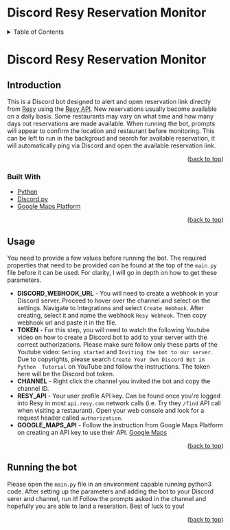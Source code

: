 <a name="readme-top"></a>
# Discord Resy Reservation Monitor

<!-- TABLE OF CONTENTS -->
<details>
  <summary>Table of Contents</summary>
  <ol>
    <li>
      <a href="#about-the-project">About The Project</a>
      <ul>
        <li><a href="#built-with">Built With</a></li>
      </ul>
    </li>
    <li>
      <a href="#getting-started">Getting Started</a>
      <ul>
        <li><a href="#prerequisites">Prerequisites</a></li>
        <li><a href="#installation">Installation</a></li>
      </ul>
    </li>
    <li><a href="#usage">Usage</a></li>
    <li><a href="#roadmap">Roadmap</a></li>
    <li><a href="#contributing">Contributing</a></li>
    <li><a href="#license">License</a></li>
    <li><a href="#contact">Contact</a></li>
    <li><a href="#acknowledgments">Acknowledgments</a></li>
  </ol>
</details>

# Discord Resy Reservation Monitor
## Introduction
This is a Discord bot designed to alert and open reservation link directly from [Resy](https://resy.com/) using the [Resy API](http://subzerocbd.info/). New reservations usually become available on a daily basis. Some restaurants may vary on what time and how many days out reservations are made available. When running the bot, prompts will appear to confirm the location and restaurant before monitoring. This can be left to run in the backgroud and search for available reservation, it will automatically ping via Discord and open the available reservation link.

<p align="right">(<a href="#readme-top">back to top</a>)</p>

### Built With

* [Python][Python-url]
* [Discord.py][Discord.py-url]
* [Google Maps Platform][GoogleMaps-url]

<p align="right">(<a href="#readme-top">back to top</a>)</p>

## Usage
You need to provide a few values before running the bot. The required properties that need to be provided can be found at the top of the `main.py` file before it can be used. For clarity, I will go in depth on how to get these parameters.
* **DISCORD_WEBHOOK_URL** - You will need to create a webhook in your Discord server. Proceed to hover over the channel and select on the settings. Navigate to Integrations and select `Create Webhook`. After creating, select it and name the webhook `Resy Webhook`. Then copy webhook url and paste it in the file.
* **TOKEN** - For this step, you will need to watch the following Youtube video on how to create a Discord bot to add to your server with the correct authorizations. Please make sure follow only these parts of the Youtube video: `Geting started` and `Inviting the bot to our server`. Due to copyrights, please search `Create Your Own Discord Bot in Python  Tutorial` on YouTube and follow the instructions. The token here will be the Discord bot token.
* **CHANNEL** - Right click the channel you invited the bot and copy the channel ID.
* **RESY_API** - Your user profile API key. Can be found once you're logged into Resy in most `api.resy.com` network 
calls (i.e. Try they `/find` API call when visiting a restaurant). Open your web console and look for a request header 
called `authorization`.
* **GOOGLE_MAPS_API** - Follow the instruction from Google Maps Platform on creating an API key to use their API. [Google Maps](https://developers.google.com/maps/documentation/embed/get-api-key#:~:text=Go%20to%20the%20Google%20Maps%20Platform%20%3E%20Credentials%20page.&text=On%20the%20Credentials%20page%2C%20click,Click%20Close.)

<p align="right">(<a href="#readme-top">back to top</a>)</p>

## Running the bot
Please open the `main.py` file in an environment capable running python3 code. After setting up the parameters and adding the bot to your Discord serer and channel, run it! Follow the prompts asked in the channel and hopefully you are able to land a reseration.
Best of luck to you!

<p align="right">(<a href="#readme-top">back to top</a>)</p>


[Discord.py.com]: https://discordpy.readthedocs.io/en/stable/_images/snake_dark.svg](https://wasimaster.gallerycdn.vsassets.io/extensions/wasimaster/discord-py-snippets/1.7.0/1668862916012/Microsoft.VisualStudio.Services.Icons.Default)
[Discord.py-url]: https://discordpy.readthedocs.io/en/stable/
[GoogleMaps-url]:https://developers.google.com/maps
[Python-url]:https://www.python.org/
